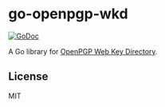 # go-openpgp-wkd

[![GoDoc](https://godoc.org/github.com/emersion/go-openpgp-wkd?status.svg)](https://godoc.org/github.com/emersion/go-openpgp-wkd)

A Go library for [OpenPGP Web Key Directory](https://tools.ietf.org/html/draft-koch-openpgp-webkey-service-06).

## License

MIT
